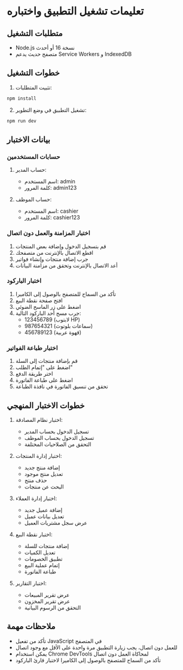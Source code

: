 # تعليمات تشغيل التطبيق واختباره

## متطلبات التشغيل
- Node.js نسخة 16 أو أحدث
- متصفح حديث يدعم Service Workers و IndexedDB

## خطوات التشغيل

1. تثبيت المتطلبات:
```bash
npm install
```

2. تشغيل التطبيق في وضع التطوير:
```bash
npm run dev
```

## بيانات الاختبار

### حسابات المستخدمين
1. حساب المدير:
   - اسم المستخدم: admin
   - كلمة المرور: admin123

2. حساب الموظف:
   - اسم المستخدم: cashier
   - كلمة المرور: cashier123

### اختبار المزامنة والعمل دون اتصال

1. قم بتسجيل الدخول وإضافة بعض المنتجات
2. اقطع الاتصال بالإنترنت من متصفحك
3. جرب إضافة منتجات وإنشاء فواتير
4. أعد الاتصال بالإنترنت وتحقق من مزامنة البيانات

### اختبار الباركود

1. تأكد من السماح للمتصفح بالوصول إلى الكاميرا
2. افتح صفحة نقطة البيع
3. اضغط على زر الماسح الضوئي
4. جرب مسح أحد الباركود التالية:
   - 123456789 (لابتوب HP)
   - 987654321 (سماعات بلوتوث)
   - 456789123 (قهوة عربية)

### اختبار طباعة الفواتير

1. قم بإضافة منتجات إلى السلة
2. اضغط على "إتمام الطلب"
3. اختر طريقة الدفع
4. اضغط على طباعة الفاتورة
5. تحقق من تنسيق الفاتورة في نافذة الطباعة

## خطوات الاختبار المنهجي

1. اختبار نظام المصادقة:
   - تسجيل الدخول بحساب المدير
   - تسجيل الدخول بحساب الموظف
   - التحقق من الصلاحيات المختلفة

2. اختبار إدارة المنتجات:
   - إضافة منتج جديد
   - تعديل منتج موجود
   - حذف منتج
   - البحث عن منتجات

3. اختبار إدارة العملاء:
   - إضافة عميل جديد
   - تعديل بيانات عميل
   - عرض سجل مشتريات العميل

4. اختبار نقطة البيع:
   - إضافة منتجات للسلة
   - تعديل الكميات
   - تطبيق الخصومات
   - إتمام عملية البيع
   - طباعة الفاتورة

5. اختبار التقارير:
   - عرض تقرير المبيعات
   - عرض تقرير المخزون
   - التحقق من الرسوم البيانية

## ملاحظات مهمة

- تأكد من تفعيل JavaScript في المتصفح
- للعمل دون اتصال، يجب زيارة التطبيق مرة واحدة على الأقل مع وجود اتصال
- يمكن استخدام Chrome DevTools لمحاكاة العمل دون اتصال
- تأكد من السماح للمتصفح بالوصول إلى الكاميرا لاختبار قارئ الباركود
